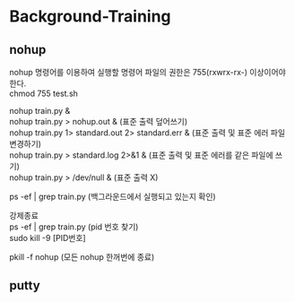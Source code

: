 # Background-Training

## nohup
nohup 명령어를 이용하여 실행할 명령어 파일의 권한은 755(rxwrx-rx-) 이상이어야 한다. </br>
chmod 755 test.sh

nohup train.py & </br>
nohup train.py > nohup.out & (표준 출력 덮어쓰기) </br>
nohup train.py 1> standard.out 2> standard.err & (표준 출력 및 표준 에러 파일 변경하기) </br>
nohup train.py > standard.log 2>&1 & (표준 출력 및 표준 에러를 같은 파일에 쓰기) </br>
nohup train.py > /dev/null & (표준 출력 X)

ps -ef | grep train.py (백그라운드에서 실행되고 있는지 확인)

강제종료 </br>
ps -ef | grep train.py (pid 번호 찾기) </br>
sudo kill -9 [PID번호] </br>

pkill -f nohup (모든 nohup 한꺼번에 종료)

## putty
